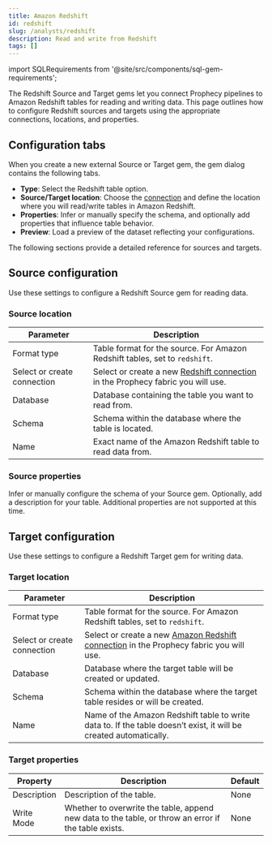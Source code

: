 ```yaml
---
title: Amazon Redshift
id: redshift
slug: /analysts/redshift
description: Read and write from Redshift
tags: []
---
```


import SQLRequirements from '@site/src/components/sql-gem-requirements';

<SQLRequirements
  execution_engine="Prophecy Automate"
  sql_package_name=""
  sql_package_version=""
/>

The Redshift Source and Target gems let you connect Prophecy pipelines to Amazon Redshift tables for reading and writing data. This page outlines how to configure Redshift sources and targets using the appropriate connections, locations, and properties.

## Configuration tabs

When you create a new external Source or Target gem, the gem dialog contains the following tabs.

- **Type**: Select the Redshift table option.
- **Source/Target location**: Choose the [connection](/administration/fabrics/prophecy-fabrics/connections/) and define the location where you will read/write tables in Amazon Redshift.
- **Properties**: Infer or manually specify the schema, and optionally add properties that influence table behavior.
- **Preview**: Load a preview of the dataset reflecting your configurations.

The following sections provide a detailed reference for sources and targets.

## Source configuration

Use these settings to configure a Redshift Source gem for reading data.

### Source location

| Parameter                   | Description                                                                                                                                      |
| --------------------------- | ------------------------------------------------------------------------------------------------------------------------------------------------ |
| Format type                 | Table format for the source. For Amazon Redshift tables, set to `redshift`.                                                                      |
| Select or create connection | Select or create a new [Redshift connection](/administration/fabrics/prophecy-fabrics/connections/redshift) in the Prophecy fabric you will use. |
| Database                    | Database containing the table you want to read from.                                                                                             |
| Schema                      | Schema within the database where the table is located.                                                                                           |
| Name                        | Exact name of the Amazon Redshift table to read data from.                                                                                       |

### Source properties

Infer or manually configure the schema of your Source gem. Optionally, add a description for your table. Additional properties are not supported at this time.

## Target configuration

Use these settings to configure a Redshift Target gem for writing data.

### Target location

| Parameter                   | Description                                                                                                                                             |
| --------------------------- | ------------------------------------------------------------------------------------------------------------------------------------------------------- |
| Format type                 | Table format for the source. For Amazon Redshift tables, set to `redshift`.                                                                             |
| Select or create connection | Select or create a new [Amazon Redshift connection](/administration/fabrics/prophecy-fabrics/connections/redshift) in the Prophecy fabric you will use. |
| Database                    | Database where the target table will be created or updated.                                                                                             |
| Schema                      | Schema within the database where the target table resides or will be created.                                                                           |
| Name                        | Name of the Amazon Redshift table to write data to. If the table doesn’t exist, it will be created automatically.                                       |

### Target properties

| Property    | Description                                                                                          | Default |
| ----------- | ---------------------------------------------------------------------------------------------------- | ------- |
| Description | Description of the table.                                                                            | None    |
| Write Mode  | Whether to overwrite the table, append new data to the table, or throw an error if the table exists. | None    |
